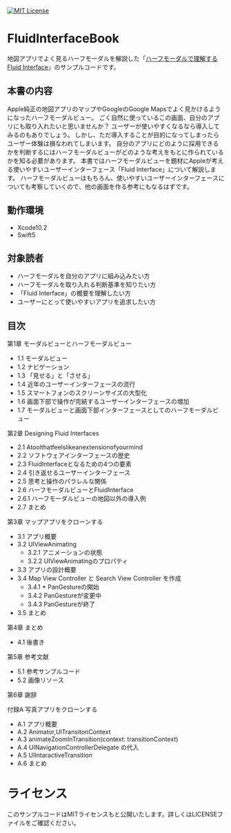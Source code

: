 <p align="left">
    <a href="LICENSE">
        <img src="https://img.shields.io/badge/license-MIT-brightgreen.svg" alt="MIT License">
    </a>
</p>

# FluidInterfaceBook

地図アプリでよく見るハーフモーダルを解説した「[ハーフモーダルで理解するFluid Interface](https://personal-factory.booth.pm/items/1316137)」のサンプルコードです。

## 本書の内容
Apple純正の地図アプリのマップやGoogleのGoogle Mapsでよく見かけるようになったハーフモーダルビュー。
ごく自然に使っているこの画面、自分のアプリにも取り入れたいと思いませんか？
ユーザーが使いやすくなるなら導入してみるのもありでしょう。
しかし、ただ導入することが目的になってしまったらユーザー体験は損なわれてしまいます。
自分のアプリにどのように採用できるかを判断するにはハーフモーダルビューがどのような考えをもとに作られているかを知る必要があります。
本書ではハーフモーダルビューを題材にAppleが考える使いやすいユーザーインターフェース「Fluid Interface」について解説します。
ハーフモーダルビューはもちろん、使いやすいユーザーインターフェースについても考察していくので、他の画面を作る参考にもなるはずです。

## 動作環境

* Xcode10.2
* Swift5


## 対象読者

* ハーフモーダルを自分のアプリに組み込みたい方
* ハーフモーダルを取り入れる判断基準を知りたい方
* 「Fluid Interface」の概要を理解したい方
* ユーザーにとって使いやすいアプリを追求したい方

## 目次


第1章 モーダルビューとハーフモーダルビュー

* 1.1 モーダルビュー
* 1.2 ナビゲーション
* 1.3 「見せる」と「させる」 
* 1.4 近年のユーザーインターフェースの流行
* 1.5 スマートフォンのスクリーンサイズの大型化
* 1.6 画面下部で操作が完結するユーザーインターフェースの増加
* 1.7 モーダルビューと画面下部インターフェースとしてのハーフモーダルビュー

第2章 Designing Fluid Interfaces

* 2.1 Atoolthatfeelslikeanextensionofyourmind
* 2.2 ソフトウェアインターフェースの歴史
* 2.3 FluidInterfaceとなるための4つの要素
* 2.4 引き返せるユーザーインターフェース
* 2.5 思考と操作のパラレルな関係
* 2.6 ハーフモーダルビューとFluidInterface
* 2.6.1 ハーフモーダルビューの地図以外の導入例
* 2.7 まとめ

第3章 マップアプリをクローンする

* 3.1 アプリ概要
* 3.2 UIViewAnimating
   * 3.2.1 アニメーションの状態
   * 3.2.2 UIViewAnimatingのプロパティ
* 3.3 アプリの設計概要
* 3.4 Map View Controller と Search View Controller を作成
  * 3.4.1 * PanGestureの開始
  * 3.4.2 PanGestureが変更中
  * 3.4.3 PanGestureが終了
* 3.5 まとめ

第4章 まとめ

* 4.1 後書き

第5章 参考文献

* 5.1 参考サンプルコード
* 5.2 画像リソース

第6章 謝辞

付録A 写真アプリをクローンする
* A.1 アプリ概要
* A.2 Animator,UITransitonContext
* A.3 animateZoomInTransition(context: transitionContext)
* A.4 UINavigationControllerDelegate の代入
* A.5 UIIntaractiveTransition
* A.6 まとめ

# ライセンス
このサンプルコードはMITライセンスもと公開いたします。詳しくはLICENSEファイルをご確認ください。

